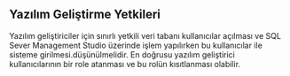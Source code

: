 ## Yazılım Geliştirme Yetkileri

Yazılım geliştiriciler için sınırlı yetkili veri tabanı kullanıcılar açılması ve SQL Sever Management Studio üzerinde işlem yapılırken bu  kullanıcılar ile sisteme girilmesi.düşünülmelidir.
En doğrusu yazılım geliştirici kullanıcılarının bir role atanması ve bu rolün kısıtlanması olabilir.
